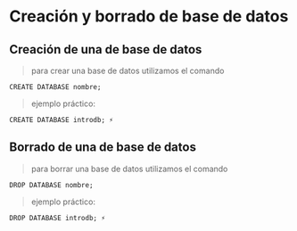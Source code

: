 # Creación y borrado de base de datos

## Creación de una de base de datos

> para crear una base de datos utilizamos el comando

    CREATE DATABASE nombre;   

> ejemplo práctico:

    CREATE DATABASE introdb; ⚡️


## Borrado de una de base de datos

> para borrar una base de datos utilizamos el comando

    DROP DATABASE nombre;   

> ejemplo práctico:

    DROP DATABASE introdb; ⚡️
